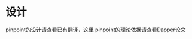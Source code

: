 设计
======
pinpoint的设计请查看已有翻译，[这里](https://skyao.gitbooks.io/leaning-pinpoint/content/design/technical_overview.html)
pinpoint的理论依据请查看Dapper论文